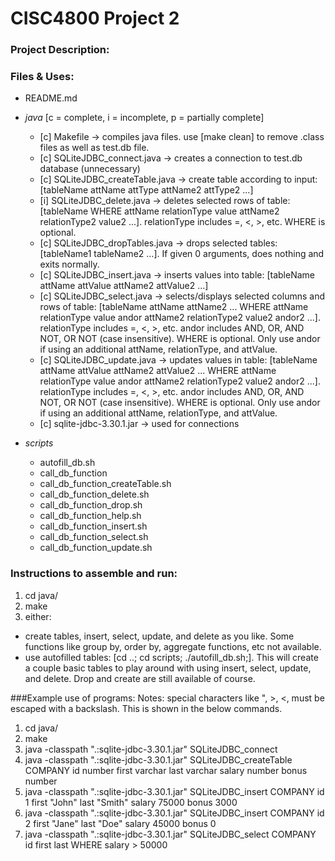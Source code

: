 # CISC4800 Project 2  

### Project Description:  



### Files & Uses:  

- README.md  

- *java* [c = complete, i = incomplete, p = partially complete]
  - [c] Makefile -> compiles java files. use [make clean] to remove .class files as well as test.db file.
  - [c] SQLiteJDBC_connect.java -> creates a connection to test.db database (unnecessary)  
  - [c] SQLiteJDBC_createTable.java -> create table according to input: [tableName attName attType attName2 attType2 ...]  
  - [i] SQLiteJDBC_delete.java -> deletes selected rows of table: [tableName WHERE attName relationType value attName2 relationType2 value2 ...]. relationType includes =, <, >, etc. WHERE is optional.  
  - [c] SQLiteJDBC_dropTables.java -> drops selected tables: [tableName1 tableName2 ...]. If given 0 arguments, does nothing and exits normally.
  - [c] SQLiteJDBC_insert.java  -> inserts values into table: [tableName attName attValue attName2 attValue2 ...]  
  - [c] SQLiteJDBC_select.java -> selects/displays selected columns and rows of table: [tableName attName attName2 ... WHERE attName relationType value andor attName2 relationType2 value2 andor2 ...]. relationType includes =, <, >, etc. andor includes AND, OR, AND NOT, OR NOT (case insensitive). WHERE is optional. Only use andor if using an additional attName, relationType, and attValue.
  - [c] SQLiteJDBC_update.java -> updates values in table: [tableName attName attValue attName2 attValue2 ... WHERE attName relationType value andor attName2 relationType2 value2 andor2 ...]. relationType includes =, <, >, etc. andor includes AND, OR, AND NOT, OR NOT (case insensitive). WHERE is optional. Only use andor if using an additional attName, relationType, and attValue.
  - [c] sqlite-jdbc-3.30.1.jar -> used for connections

- *scripts*  
  - autofill_db.sh
  - call_db_function
  - call_db_function_createTable.sh    
  - call_db_function_delete.sh  
  - call_db_function_drop.sh   
  - call_db_function_help.sh  
  - call_db_function_insert.sh  
  - call_db_function_select.sh  
  - call_db_function_update.sh  

### Instructions to assemble and run:  
1. cd java/
2. make
3. either:
  - create tables, insert, select, update, and delete as you like. Some functions like group by, order by, aggregate functions, etc not available.  
  - use autofilled tables: [cd ..; cd scripts; ./autofill_db.sh;]. This will create a couple basic tables to play around with using insert, select, update, and delete. Drop and create are still available of course. 


###Example use of programs:
Notes: special characters like ", >, <, must be escaped with a backslash. This is shown in the below commands.

1. cd java/
2. make
3. java -classpath ".:sqlite-jdbc-3.30.1.jar" SQLiteJDBC_connect
4. java -classpath ".:sqlite-jdbc-3.30.1.jar" SQLiteJDBC_createTable COMPANY id number first varchar last varchar salary number bonus number
5. java -classpath ".:sqlite-jdbc-3.30.1.jar" SQLiteJDBC_insert COMPANY id 1 first \"John\" last \"Smith\" salary 75000 bonus 3000
6. java -classpath ".:sqlite-jdbc-3.30.1.jar" SQLiteJDBC_insert COMPANY id 2 first \"Jane\" last \"Doe\" salary 45000 bonus 0
7. java -classpath ".:sqlite-jdbc-3.30.1.jar" SQLiteJDBC_select COMPANY id first last WHERE salary \> 50000
